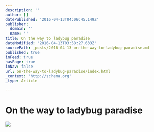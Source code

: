 ```yaml
---
description: ''
author: []
datePublished: '2016-04-13T04:09:45.149Z'
publisher:
  domain: ''
  name: ''
title: On the way to ladybug paradise
dateModified: '2016-04-13T03:58:27.633Z'
sourcePath: _posts/2016-04-13-on-the-way-to-ladybug-paradise.md
published: true
inFeed: true
hasPage: true
inNav: false
url: on-the-way-to-ladybug-paradise/index.html
_context: 'http://schema.org'
_type: Article

---
```

# On the way to ladybug paradise
![](https://the-grid-user-content.s3-us-west-2.amazonaws.com/05590865-367c-47aa-97c6-8f2d41280f08.png)